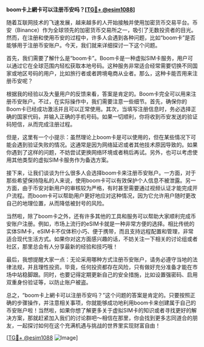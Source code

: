 **boom卡上網卡可以注册币安吗？[[TG💪+ @esim1088](https://t.me/s/esim1088)]**

随着互联网技术的飞速发展，越来越多的人开始接触并使用加密货币交易平台。币安（Binance）作为全球领先的加密货币交易所之一，吸引了无数投资者的目光。然而，在注册和使用币安的过程中，许多人会遇到各种问题，比如“boom卡”是否能够用于注册币安账户。今天，我们就来详细探讨一下这个问题。

首先，我们需要了解什么是“boom卡”。Boom卡是一种虚拟SIM卡服务，用户可以通过它在全球范围内轻松获取本地号码。这种服务非常适合经常需要切换不同国家或地区号码的用户，比如旅行者或者跨境电商从业者。那么，这种卡能否用来注册币安呢？

根据我的经验以及大量用户的反馈来看，答案是肯定的。Boom卡完全可以用来注册币安账户。不过，在实际操作中，我们需要注意一些细节。首先，确保你的Boom卡已经成功激活并且可以正常使用。其次，当填写注册信息时，务必选择正确的国家代码，并输入正确的手机号码。如果一切顺利，你将收到币安发送的验证码短信，从而完成注册过程。

但是，这里有一个小提示：虽然理论上boom卡是可以使用的，但在某些情况下可能会遇到验证失败的情况。这通常是因为网络延迟或者其他技术原因导致的。如果你遇到了这样的问题，不妨尝试更换网络环境或者稍后再试。另外，也可以考虑使用其他类型的虚拟SIM卡服务作为备选方案。

接下来，让我们谈谈为什么很多人会选择boom卡来注册币安账户。一方面，对于那些希望保持隐私的人来说，使用boom卡可以有效保护个人信息不被泄露。另一方面，由于币安对新用户的审核较为严格，有时甚至需要通过视频认证才能完成开户流程。而boom卡可以帮助用户更好地应对这种情况，因为它允许用户随时更改自己的地理位置，从而降低被封号的风险。

当然啦，除了boom卡之外，还有许多其他的工具和服务可以帮助大家顺利完成币安账户注册。例如，市场上流行的eSIM卡就是一种非常方便的选择。相比传统的实体SIM卡，eSIM卡不仅体积小巧、便于携带，而且支持远程配置和管理，非常适合现代生活方式。如果你对这方面感兴趣的话，不妨关注一下相关的讨论组或者社区，那里总会有人分享最新的经验和技巧哦！

最后，我想提醒大家一点：无论采用哪种方式注册币安账户，请务必遵守当地的法律法规，并且理性投资。毕竟，任何投资都存在风险，只有做好充分准备才能在市场中站稳脚跟。同时，也要记得定期更新自己的安全措施，比如设置强密码、启用双重身份验证等，以防止账户被盗。

总之，“boom卡上網卡可以注册币安吗？”这个问题的答案是肯定的。只要按照正确的步骤操作，并注意相关事项，你就能够成功地利用boom卡来创建属于自己的币安账户啦！当然啦，如果你想了解更多关于虚拟SIM卡的知识或者寻找更好的解决方案，那就赶紧加入我们的讨论群吧～相信在那里，你会找到更多志同道合的朋友，一起探讨如何在这个充满机遇与挑战的世界里实现财富自由！

[[TG💪+ @esim1088](https://t.me/s/esim1088) ![Image](https://i.postimg.cc/4NQfJmqS/Snipaste-2025-05-13-00-14-12.png)]